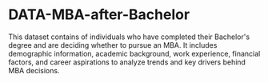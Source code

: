 # DATA-MBA-after-Bachelor
This dataset contains of individuals who have completed their Bachelor's degree and are deciding whether to pursue an MBA. It includes demographic information, academic background, work experience, financial factors, and career aspirations to analyze trends and key drivers behind MBA decisions.
